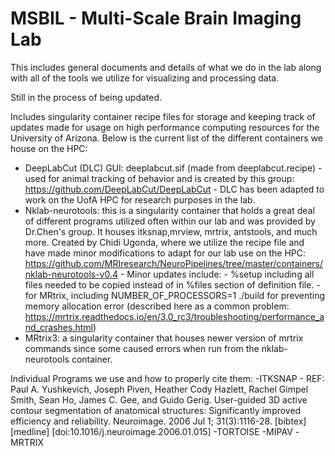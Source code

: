 # MSBIL - Multi-Scale Brain Imaging Lab
This includes general documents and details of what we do in the lab along with all of the tools we utilize for visualizing and processing data.

Still in the process of being updated.

Includes singularity container recipe files for storage and keeping track of updates made for usage on high performance computing resources for the University of Arizona.
Below is the current list of the different containers we house on the HPC:
- DeepLabCut (DLC) GUI: deeplabcut.sif (made from deeplabcut.recipe) - used for animal tracking of behavior and is created by this group: https://github.com/DeepLabCut/DeepLabCut
        - DLC has been adapted to work on the UofA HPC for research purposes in the lab. 
- Nklab-neurotools: this is a singularity container that holds a great deal of different programs utilized often within our lab and was provided by Dr.Chen's group. It houses itksnap,mrview, mrtrix, antstools, and much more. Created by Chidi Ugonda, where we utilize the recipe file and have made minor modifications to adapt for our lab use on the HPC: https://github.com/MRIresearch/NeuroPipelines/tree/master/containers/nklab-neurotools-v0.4
        - Minor updates include: 
                - %setup including all files needed to be copied instead of in %files section of definition file.
                - for MRtrix, including NUMBER_OF_PROCESSORS=1 ./build for preventing memory allocation error (described here as a common problem: https://mrtrix.readthedocs.io/en/3.0_rc3/troubleshooting/performance_and_crashes.html)
- MRtrix3: a singularity container that houses newer version of mrtrix commands since some caused errors when run from the nklab-neurotools container. 


Individual Programs we use and how to properly cite them:
-ITKSNAP
        - REF: Paul A. Yushkevich, Joseph Piven, Heather Cody Hazlett, Rachel Gimpel Smith, Sean Ho, James C. Gee, and Guido Gerig. User-guided 3D active contour segmentation of anatomical structures: Significantly improved efficiency and reliability. Neuroimage. 2006 Jul 1; 31(3):1116-28.
[bibtex] [medline] [doi:10.1016/j.neuroimage.2006.01.015] 
-TORTOISE
-MIPAV
-MRTRIX
